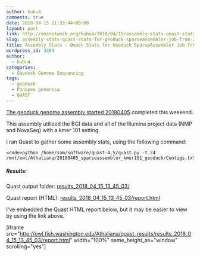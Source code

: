 ```yaml
---
author: kubu4
comments: true
date: 2018-04-15 21:33:44+00:00
layout: post
link: http://onsnetwork.org/kubu4/2018/04/15/assembly-stats-quast-stats-for-geoduck-sparseassembler-job-from-20180405/
slug: assembly-stats-quast-stats-for-geoduck-sparseassembler-job-from-20180405
title: Assembly Stats - Quast Stats for Geoduck SparseAssembler Job from 20180405
wordpress_id: 3264
author:
  - kubu4
categories:
  - Geoduck Genome Sequencing
tags:
  - geoduck
  - Panopea generosa
  - QUAST
---
```


[The geoduck genome assembly started 20180405](http://onsnetwork.org/kubu4/2018/04/05/genome-assembly-sparseassembler-geoduck-genomic-data-kmer101/) completed this weekend.

This assembly utilized the BGI data and all of the Illumina project data (NMP and NovaSeq) with a kmer 101 setting.

I ran Quast to gather some assembly stats, using the following command:


    
    <code>python /home/sam/software/quast-4.5/quast.py -t 24 /mnt/owl/Athaliana/20180405_sparseassembler_kmer101_geoduck/Contigs.txt</code>





##### Results:



Quast output folder: [results_2018_04_15_13_45_03/](http://owl.fish.washington.edu/Athaliana/quast_results/results_2018_04_15_13_45_03/)

Quast report (HTML): [results_2018_04_15_13_45_03/report.html](http://owl.fish.washington.edu/Athaliana/quast_results/results_2018_04_15_13_45_03/report.html)

I've embedded the Quast HTML report below, but it may be easier to view by using the link above.

[iframe src="http://owl.fish.washington.edu/Athaliana/quast_results/results_2018_04_15_13_45_03/report.html" width="100%" same_height_as="window" scrolling="yes"]
